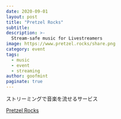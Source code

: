 ```yaml
---
date: 2020-09-01
layout: post
title: "Pretzel Rocks"
subtitle: 
description: >-
  Stream-safe music for Livestreamers
image: https://www.pretzel.rocks/share.png
category: event
tags:
  - music
  - event
  - streaming
author: goofmint
paginate: true
---
```

ストリーミングで音楽を流せるサービス

[Pretzel Rocks](https://www.pretzel.rocks/)
